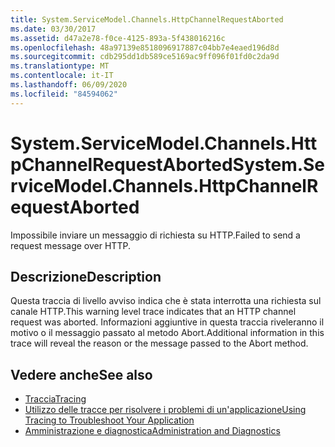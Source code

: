 ```yaml
---
title: System.ServiceModel.Channels.HttpChannelRequestAborted
ms.date: 03/30/2017
ms.assetid: d47a2e78-f0ce-4125-893a-5f438016216c
ms.openlocfilehash: 48a97139e8518096917887c04bb7e4eaed196d8d
ms.sourcegitcommit: cdb295dd1db589ce5169ac9ff096f01fd0c2da9d
ms.translationtype: MT
ms.contentlocale: it-IT
ms.lasthandoff: 06/09/2020
ms.locfileid: "84594062"
---
```

# <a name="systemservicemodelchannelshttpchannelrequestaborted"></a><span data-ttu-id="f2c62-102">System.ServiceModel.Channels.HttpChannelRequestAborted</span><span class="sxs-lookup"><span data-stu-id="f2c62-102">System.ServiceModel.Channels.HttpChannelRequestAborted</span></span>
<span data-ttu-id="f2c62-103">Impossibile inviare un messaggio di richiesta su HTTP.</span><span class="sxs-lookup"><span data-stu-id="f2c62-103">Failed to send a request message over HTTP.</span></span>  
  
## <a name="description"></a><span data-ttu-id="f2c62-104">Descrizione</span><span class="sxs-lookup"><span data-stu-id="f2c62-104">Description</span></span>  
 <span data-ttu-id="f2c62-105">Questa traccia di livello avviso indica che è stata interrotta una richiesta sul canale HTTP.</span><span class="sxs-lookup"><span data-stu-id="f2c62-105">This warning level trace indicates that an HTTP channel request was aborted.</span></span> <span data-ttu-id="f2c62-106">Informazioni aggiuntive in questa traccia riveleranno il motivo o il messaggio passato al metodo Abort.</span><span class="sxs-lookup"><span data-stu-id="f2c62-106">Additional information in this trace will reveal the reason or the message passed to the Abort method.</span></span>  
  
## <a name="see-also"></a><span data-ttu-id="f2c62-107">Vedere anche</span><span class="sxs-lookup"><span data-stu-id="f2c62-107">See also</span></span>

- [<span data-ttu-id="f2c62-108">Traccia</span><span class="sxs-lookup"><span data-stu-id="f2c62-108">Tracing</span></span>](index.md)
- [<span data-ttu-id="f2c62-109">Utilizzo delle tracce per risolvere i problemi di un'applicazione</span><span class="sxs-lookup"><span data-stu-id="f2c62-109">Using Tracing to Troubleshoot Your Application</span></span>](using-tracing-to-troubleshoot-your-application.md)
- [<span data-ttu-id="f2c62-110">Amministrazione e diagnostica</span><span class="sxs-lookup"><span data-stu-id="f2c62-110">Administration and Diagnostics</span></span>](../index.md)
